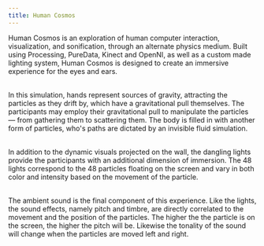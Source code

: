 ```yaml
---
title: Human Cosmos
---
```

Human Cosmos is an exploration of human computer interaction, visualization, and sonification, through an alternate physics medium. Built using Processing, PureData, Kinect and OpenNI, as well as a custom made lighting system, Human Cosmos is designed to create an immersive experience for the eyes and ears.

\
In this simulation, hands represent sources of gravity, attracting the particles as they drift by, which have a gravitational pull themselves. The participants may employ their gravitational pull to manipulate the particles — from gathering them to scattering them. The body is filled in with another form of particles, who's paths are dictated by an invisible fluid simulation.

\
In addition to the dynamic visuals projected on the wall, the dangling lights provide the participants with an additional dimension of immersion. The 48 lights correspond to the 48 particles floating on the screen and vary in both color and intensity based on the movement of the particle.


\
The ambient sound is the final component of this experience. Like the lights, the sound effects, namely pitch and timbre, are directly correlated to the movement and the position of the particles. The higher the the particle is on the screen, the higher the pitch will be. Likewise the tonality of the sound will change when the particles are moved left and right.